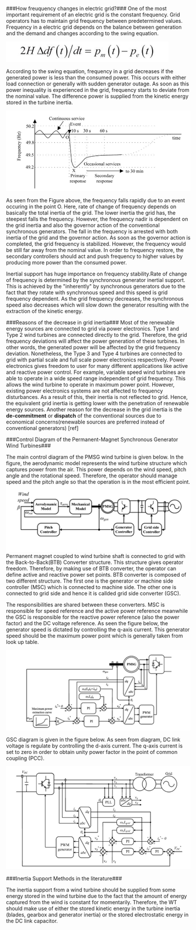 ###How freuquency changes in electric grid?###
One of the most important requirement of an electric grid is the constant frequency. Grid operators has to maintain grid frequency between predetermined values. Frequency in a electric grid depends on the balance between generation and the demand and changes according to the swing equation.  

![](Images/swing.JPG)  

According to the swing equation, frequency in a grid decreases if the generated power is less than the consumed power. This occurs with either load connection or generally with sudden generator outage. As soon as this power inequality is experienced in the grid, frequency starts to deviate from the nominal value. The difference power is supplied from the kinetic energy stored in the turbine inertia. 

![](Images/frequencydisturbance.JPG)  

As seen from the Figure above, the frequency falls rapidly due to an event occuring in the point O. Here, rate of change of frequency depends on basically the total inertia of the grid. The lower inertia the grid has, the steepest falls the frequency. However, the frequency nadir is dependent on the grid inertia and also the governor action of the conventional synchronous generators. The fall in the frequency is arrested with both inertia of the grid and the governor action. As soon as the governor action is completed, the grid frequency is stabilized. However, the frequency would be still far away from the nominal value. In order to frequency restore, the secondary controllers should act and push frequency to higher values by producing more power than the consumed power.  

Inertial support has huge importance on frequency stability.Rate of change of frequency is determined by the synchronous generator inertial support. This is achieved by the "inherently" by synchronous generators due to the fact that they rotate with synchronous speed and this speed is grid frequency dependent. As the grid frequency decreases, the synchronous speed also decreases which will slow down the generator resulting with the extraction of the kinetic energy.  

###Reasons of the decrease in grid inertia###
Most of the renewable energy sources are connected to grid via power electronics. Type 1 and Type 2 wind turbines are connected directly to the grid. Therefore, the grid frequency deviations will affect the power generation of these turbines. In other words, the generated power will be affected by the grid frequency deviation. Nonetheless, the Type 3 and Type 4 turbines are connected to grid with partial scale and full scale power electronics respectively. Power electronics gives freedom to user for many different applications like active and reactive power control. For example, variable speed wind turbines are able to operate in a wide speed range independent of grid frequency. This allows the wind turbine to operate in maximum power point. However, existing power electronics systems are not affected to frequency disturbances. As a result of this, their inertia is not reflected to grid. Hence, the equivalent grid inertia is getting lower with the penetration of renewable energy sources. Another reason for the decrease in the grid inertia is the **de-commitment** or **dispatch** of the conventional sources due to economical concerns(renewable sources are preferred instead of conventional generators) [ref]  

###Control Diagram of the Permanent-Magnet Synchronous Generator Wind Turbines###

The main control diagram of the PMSG wind turbine is given below. In the figure, the aerodynamic model represents the wind turbine structure which captures power from the air. This power depends on the wind speed, pitch angle and the rotational speed. Therefore, the operator should manage speed and the pitch angle so that the operation is in the most efficient point. 
![](Images/controldiagram.JPG) 
Permanent magnet coupled to wind turbine shaft is connected to grid with the Back-to-Back(BTB) Converter structure. This structure gives operator freedom. Therefore, by making use of BTB converter, the operator can define active and reactive power set points. BTB converter is composed of two different structure. The first one is the generator or machine side controller (MSC) which is connected to machine side. The other one is connected to grid side and hence it is callded grid side converter (GSC).  

The responsibilities are shared between these converters. MSC is responsible for speed reference and the active power reference meanwhile the GSC is responsible for the reactive power reference (also the power factor) and the DC voltage reference. As seen the figure below, the generator speed is dictated by controlling the q-axis current. This generator speed should be the maximum power point which is generally taken from look up table. 

![](Images/MSC.JPG)  

GSC diagram is given in the figure below. As seen from diagram, DC link voltage is regulate by controlling the d-axis current. The q-axis current is set to zero in order to obtain unity power factor in the point of common coupling (PCC). 

![](Images/GSC.JPG)  

###Inertia Support Methods in the literature###

The inertia support from a wind turbine should be supplied from some energy stored in the wind turbine due to the fact that the amount of energy captured from the wind is constant for momentarily. Therefore, the WT should make use of either the stored kinetic energy in the turbine inertia (blades, gearbox and generator inertia) or the stored electrostatic energy in the DC link capacitor. 

